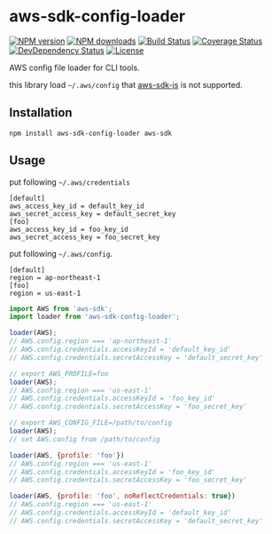 # aws-sdk-config-loader

[![NPM version][npm-image]][npm-url]
[![NPM downloads][npm-download-image]][npm-download-url]
[![Build Status][travis-image]][travis-url]
[![Coverage Status][coveralls-image]][coveralls-url]
[![DevDependency Status][daviddm-dev-image]][daviddm-dev-url]
[![License][license-image]][license-url]

AWS config file loader for CLI tools.

this library load `~/.aws/config` that [aws-sdk-js](https://github.com/aws/aws-sdk-js) is not supported.


## Installation

```
npm install aws-sdk-config-loader aws-sdk
```


## Usage

put following `~/.aws/credentials`

```
[default]
aws_access_key_id = default_key_id
aws_secret_access_key = default_secret_key
[foo]
aws_access_key_id = foo_key_id
aws_secret_access_key = foo_secret_key
```

put following `~/.aws/config`.

```
[default]
region = ap-northeast-1
[foo]
region = us-east-1
```


```javascript
import AWS from 'aws-sdk';
import loader from 'aws-sdk-config-loader';

loader(AWS);
// AWS.config.region === 'ap-northeast-1'
// AWS.config.credentials.accessKeyId = 'default_key_id'
// AWS.config.credentials.secretAccessKey = 'default_secret_key'

// export AWS_PROFILE=foo
loader(AWS);
// AWS.config.region === 'us-east-1'
// AWS.config.credentials.accessKeyId = 'foo_key_id'
// AWS.config.credentials.secretAccessKey = 'foo_secret_key'

// export AWS_CONFIG_FILE=/path/to/config
loader(AWS);
// set AWS.config from /path/to/config

loader(AWS, {profile: 'foo'})
// AWS.config.region === 'us-east-1'
// AWS.config.credentials.accessKeyId = 'foo_key_id'
// AWS.config.credentials.secretAccessKey = 'foo_secret_key'

loader(AWS, {profile: 'foo', noReflectCredentials: true})
// AWS.config.region === 'us-east-1'
// AWS.config.credentials.accessKeyId = 'default_key_id'
// AWS.config.credentials.secretAccessKey = 'default_secret_key'
```


[npm-url]: https://www.npmjs.com/package/aws-sdk-config-loader
[npm-image]: https://img.shields.io/npm/v/aws-sdk-config-loader.svg?style=flat-square
[npm-download-url]: https://www.npmjs.com/package/aws-sdk-config-loader
[npm-download-image]: https://img.shields.io/npm/dt/aws-sdk-config-loader.svg?style=flat-square
[travis-url]: https://travis-ci.org/moqada/aws-sdk-config-loader
[travis-image]: https://img.shields.io/travis/moqada/aws-sdk-config-loader.svg?style=flat-square
[coveralls-url]: https://coveralls.io/github/moqada/aws-sdk-config-loader
[coveralls-image]: https://img.shields.io/coveralls/moqada/aws-sdk-config-loader.svg?style=flat-square
[daviddm-dev-url]: https://david-dm.org/moqada/aws-sdk-config-loader#info=devDependencies
[daviddm-dev-image]: https://img.shields.io/david/dev/moqada/aws-sdk-config-loader.svg?style=flat-square
[license-url]: http://opensource.org/licenses/MIT
[license-image]: https://img.shields.io/npm/l/aws-sdk-config-loader.svg?style=flat-square
